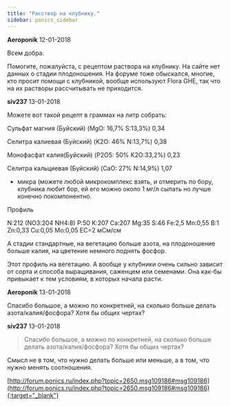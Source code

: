 ```yaml
---
title: "Расствор на клубнику."
sidebar: ponics_sidebar
---
```


**Aeroponik** 12-01-2018

Всем добра.

Помогите, пожалуйста, с рецептом раствора на клубнику. На сайте нет данных о стадии плодоношения. На форуме тоже обыскался, многие, кто просит помощи с клубникой, вообще используют Flora GHE, так что на их растворы рассчитывать не приходится.


**siv237** 13-01-2018

Можете вот такой рецепт в граммах на литр собрать:

Сульфат магния (Буйский)	(MgO: 16,7% S:13,3%)				0,34

Селитра калиевая (Буйский)	(K2O: 46% N:13,7%)				0,38

Монофасфат калия(Буйский)	(P2O5: 50% K2O:33,2%)				0,23

Селитра кальциевая	(Буйский) (CaO: 27% N:14,9%)				1,07

+ микра (можете любой микрокомплекс взять, и отмерить по бору, клубника любит бор, ей его можно около 1 мг/л сыпать но лучше конечно покомпонентно.

Профиль

N:212 (NO3:204 NH4:8) P:50 K:207 Ca:207 Mg:35 S:46 Fe:2,5 Mn:0,55 B:1 Zn:0,33 Cu:0,05 Mo:0,05 EC=2 мСм/см						

А стадии стандартные, на вегетацию больше азота, на плодоношение больше калия, на цветение немного поднять фосфор.

Этот профиль на вегетацию. А вообще у клубники очень сильно зависит от сорта и способа выращивания, саженцем или семенами. Она как-бы привыкает к тем условиям, в которых начала расти.				


**Aeroponik** 13-01-2018

Спасибо большое, а можно по конкретней, на сколько больше делать азота/калия/фосфора? Хотя бы общих чертах?


**siv237** 13-01-2018

> Спасибо большое, а можно по конкретней, на сколько больше делать азота/калия/фосфора? Хотя бы общих чертах?

Смысл не в том, что нужно делать больше или меньше, а в том, что нужно менять соотношения.

[http://forum.ponics.ru/index.php?topic=2650.msg109186#msg109186](http://forum.ponics.ru/index.php?topic=2650.msg109186#msg109186){:target="_blank"}



